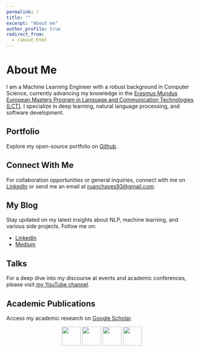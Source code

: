 ```yaml
---
permalink: /
title: ""
excerpt: "About me"
author_profile: true
redirect_from: 
  - /about.html
---
```


# About Me

I am a Machine Learning Engineer with a robust background in Computer Science, currently advancing my knowledge in the [Erasmus Mundus European Masters Program in Language and Communication Technologies (LCT)](https://lct-master.org/). I specialize in deep learning, natural language processing, and software development.

## Portfolio
Explore my open-source portfolio on [Github](https://github.com/ruanchaves).

## Connect With Me
For collaboration opportunities or general inquiries, connect with me on [LinkedIn](https://www.linkedin.com/in/ruanchaves/) or send me an email at [ruanchaves93@gmail.com](mailto:ruanchaves93@gmail.com).

## My Blog
Stay updated on my latest insights about NLP, machine learning, and various side projects. Follow me on: 
* [LinkedIn](https://www.linkedin.com/in/ruanchaves/)
* [Medium](https://ruanchaves.medium.com/)

## Talks
For a deep dive into my discourse at events and academic conferences, please visit [my YouTube channel](https://www.youtube.com/@ruanchaves393/videos).

## Academic Publications
Access my academic research on [Google Scholar](https://scholar.google.com/citations?view_op=list_works&hl=en&hl=en&user=3JDK8KEAAAAJ).


<p align="center" >
  <a href="https://www.linkedin.com/in/ruanchaves"><img src="https://raw.githubusercontent.com/gauravghongde/social-icons/master/PNG/Color/LinkedIN.png" width="50" /></a>
  <a href="https://github.com/ruanchaves"><img src="https://raw.githubusercontent.com/gauravghongde/social-icons/master/PNG/Black/Github_black.png" width="50" /></a>
  <a href="https://ruanchaves.medium.com/"><img src="https://raw.githubusercontent.com/gauravghongde/social-icons/master/PNG/Color/Medium.png" width="50" /></a>
  <a href="https://www.youtube.com/@ruanchaves393"><img src="https://raw.githubusercontent.com/gauravghongde/social-icons/master/PNG/Color/Youtube.png" width="50" /></a>
</p>
